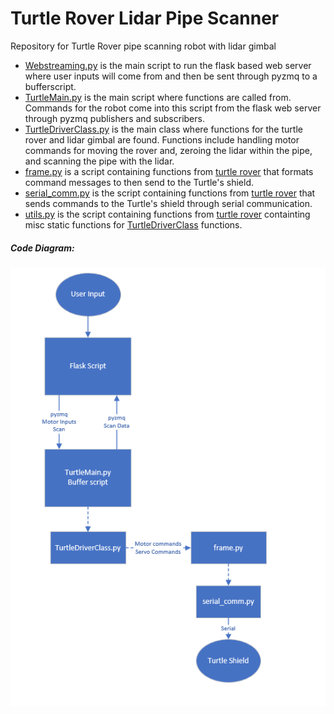 # Turtle Rover Lidar Pipe Scanner

Repository for Turtle Rover pipe scanning robot with lidar gimbal
* [Webstreaming.py](webstreaming.py) is the main script to run the flask based web server where user inputs will come from and then be sent through pyzmq to a bufferscript.
* [TurtleMain.py](TurtleMain.py) is the main script where functions are called from. Commands for the robot come into this script from the flask web server through pyzmq publishers and subscribers.
* [TurtleDriverClass.py](TurtleDriverClass.py) is the main class where functions for the turtle rover and lidar gimbal are found. Functions include handling motor commands for moving the rover and, zeroing the lidar within the pipe, and scanning the pipe with the lidar. 
* [frame.py](frame.py) is a script containing functions from [turtle rover](https://github.com/TurtleRover/tr_ros/tree/master/tr_hat_bridge) that formats command messages to then send to the Turtle's shield.
* [serial_comm.py](serial_comm.py) is the script containing functions from [turtle rover](https://github.com/TurtleRover/tr_ros/tree/master/tr_hat_bridge) that sends commands to the Turtle's shield through serial communication. 
* [utils.py](utils.py) is the script containing functions from [turtle rover](https://github.com/TurtleRover/tr_ros/tree/master/tr_hat_bridge) containting misc static functions for [TurtleDriverClass](TurtleDriverClass.py) functions.

##### Code Diagram:
![alt_text](docs/Structure.PNG "Code Structure")
